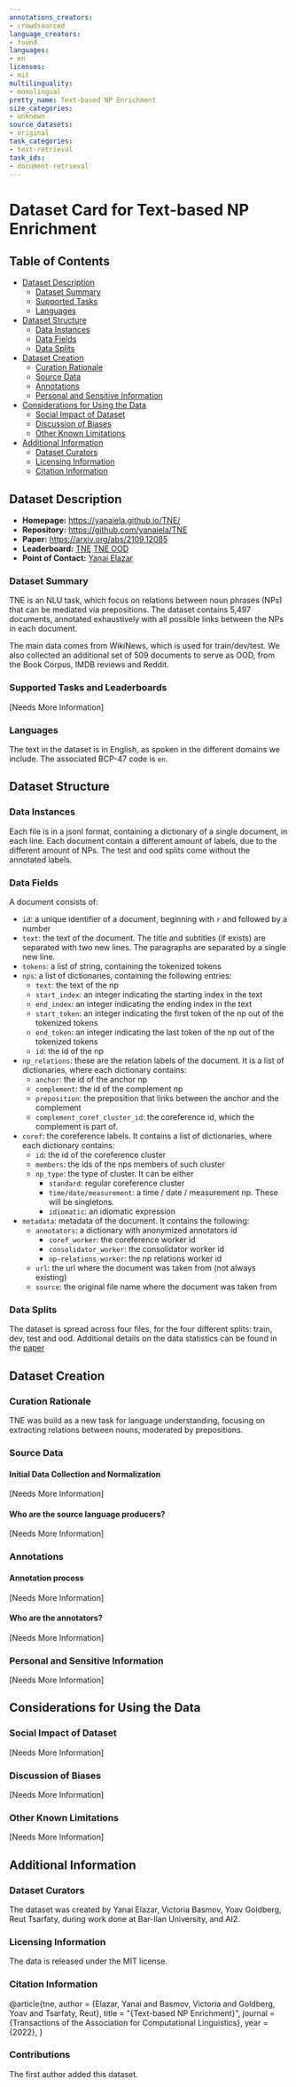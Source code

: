```yaml
---
annotations_creators:
- crowdsourced
language_creators:
- found
languages:
- en
licenses:
- mit
multilinguality:
- monolingual
pretty_name: Text-based NP Enrichment
size_categories:
- unknown
source_datasets:
- original
task_categories:
- text-retrieval
task_ids:
- document-retrieval
---
```


# Dataset Card for Text-based NP Enrichment

## Table of Contents
- [Dataset Description](#dataset-description)
  - [Dataset Summary](#dataset-summary)
  - [Supported Tasks](#supported-tasks-and-leaderboards)
  - [Languages](#languages)
- [Dataset Structure](#dataset-structure)
  - [Data Instances](#data-instances)
  - [Data Fields](#data-instances)
  - [Data Splits](#data-instances)
- [Dataset Creation](#dataset-creation)
  - [Curation Rationale](#curation-rationale)
  - [Source Data](#source-data)
  - [Annotations](#annotations)
  - [Personal and Sensitive Information](#personal-and-sensitive-information)
- [Considerations for Using the Data](#considerations-for-using-the-data)
  - [Social Impact of Dataset](#social-impact-of-dataset)
  - [Discussion of Biases](#discussion-of-biases)
  - [Other Known Limitations](#other-known-limitations)
- [Additional Information](#additional-information)
  - [Dataset Curators](#dataset-curators)
  - [Licensing Information](#licensing-information)
  - [Citation Information](#citation-information)

## Dataset Description

- **Homepage:** https://yanaiela.github.io/TNE/
- **Repository:** https://github.com/yanaiela/TNE
- **Paper:** https://arxiv.org/abs/2109.12085
- **Leaderboard:** [TNE](https://leaderboard.allenai.org/tne/submissions/public)
[TNE OOD](https://leaderboard.allenai.org/tne-ood/submissions/public)
- **Point of Contact:** [Yanai Elazar](mailto:yanaiela@gmail.com)

### Dataset Summary

TNE is an NLU task, which focus on relations between noun phrases (NPs) that can be mediated via prepositions. The dataset contains 5,497 documents, annotated exhaustively with all possible links between the NPs in each document.

The main data comes from WikiNews, which is used for train/dev/test. We also collected an additional set of 509 documents to serve as OOD, from the Book Corpus, IMDB reviews and Reddit.

### Supported Tasks and Leaderboards

[Needs More Information]

### Languages

The text in the dataset is in English, as spoken in the different domains we include. The associated BCP-47 code is `en`.

## Dataset Structure

### Data Instances

Each file is in a jsonl format, containing a dictionary of a single document, in each line.
Each document contain a different amount of labels, due to the different amount of NPs.
The test and ood splits come without the annotated labels.

### Data Fields

A document consists of:

* `id`: a unique identifier of a document, beginning with `r` and followed by a number
* `text`: the text of the document. The title and subtitles (if exists) are separated with two new lines. The paragraphs
are separated by a single new line.
* `tokens`: a list of string, containing the tokenized tokens
* `nps`: a list of dictionaries, containing the following entries:
  * `text`: the text of the np
  * `start_index`: an integer indicating the starting index in the text
  * `end_index`: an integer indicating the ending index in the text
  * `start_token`: an integer indicating the first token of the np out of the tokenized tokens
  * `end_token`: an integer indicating the last token of the np out of the tokenized tokens
  * `id`: the id of the np
* `np_relations`: these are the relation labels of the document. It is a list of dictionaries, where each
dictionary contains:
  * `anchor`: the id of the anchor np
  * `complement`: the id of the complement np
  * `preposition`: the preposition that links between the anchor and the complement
  * `complement_coref_cluster_id`: the coreference id, which the complement is part of.
* `coref`: the coreference labels. It contains a list of dictionaries, where each dictionary contains:
  * `id`: the id of the coreference cluster
  * `members`: the ids of the nps members of such cluster
  * `np_type`: the type of cluster. It can be either 
    * `standard`: regular coreference cluster
    * `time/date/measurement`: a time / date / measurement np. These will be singletons.
    * `idiomatic`: an idiomatic expression
* `metadata`: metadata of the document. It contains the following:
  * `annotators`: a dictionary with anonymized annotators id
    * `coref_worker`: the coreference worker id
    * `consolidator_worker`: the consolidator worker id
    * `np-relations_worker`: the np relations worker id
  * `url`: the url where the document was taken from (not always existing)
  * `source`: the original file name where the document was taken from


### Data Splits

The dataset is spread across four files, for the four different splits: train, dev, test and ood.
Additional details on the data statistics can be found in the [paper](https://arxiv.org/abs/2109.12085)

## Dataset Creation

### Curation Rationale

TNE was build as a new task for language understanding, focusing on extracting relations between nouns, moderated by prepositions.

### Source Data

#### Initial Data Collection and Normalization

[Needs More Information]

#### Who are the source language producers?

[Needs More Information]

### Annotations

#### Annotation process

[Needs More Information]

#### Who are the annotators?

[Needs More Information]

### Personal and Sensitive Information

[Needs More Information]

## Considerations for Using the Data

### Social Impact of Dataset

[Needs More Information]

### Discussion of Biases

[Needs More Information]

### Other Known Limitations

[Needs More Information]

## Additional Information

### Dataset Curators

The dataset was created by Yanai Elazar, Victoria Basmov, Yoav Goldberg, Reut Tsarfaty, during work done at Bar-Ilan University, and AI2.

### Licensing Information

The data is released under the MIT license.

### Citation Information

@article{tne,
    author = {Elazar, Yanai and Basmov, Victoria and Goldberg, Yoav and Tsarfaty, Reut},
    title = "{Text-based NP Enrichment}",
    journal = {Transactions of the Association for Computational Linguistics},
    year = {2022},
}

### Contributions

The first author added this dataset.
